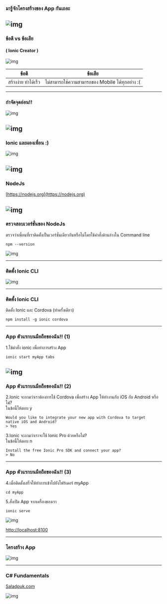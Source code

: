 ### มารู้จักโครงสร้างของ App กันเถอะ

![img](/imgs/ioniclogo.jpeg)
---
### ข้อดี vs ข้อเสีย
#### ( Ionic Creator )

![img](/imgs/pros-cons.jpg)

|ข้อดี|ข้อเสีย|
|-|-|
|สร้างง่าย ทำได้เร็ว|ไม่สามารถใช้ความสามารถของ Mobile ได้ทุกอย่าง :(|
---
### กำจัดจุดอ่อน!!

![img](/imgs/ionic-cli.png)

![img](/imgs/performance.jpg)
---
### Ionic และผองเพื่อน :)

![img](/imgs/ionic-cli.png)

![img](/imgs/nodejs.png)
---
### NodeJs

[https://nodejs.org](https://nodejs.org)

![img](/imgs/nodejs-website.png)
---
### ตรวจสอบเวอร์ชั่นของ NodeJs

ตรวจว่าเพื่อนที่เราติดตั้งเป็นเวอร์ชั่นเดียวกันหรือไม่โดยใช้คำสั่งด้านล่างใน Command line

```
npm --version
```

![img](/imgs/keyboard.png)

---
### ติดตั้ง Ionic CLI

![img](/imgs/ionic-web-cli.png)

---
### ติดตั้ง Ionic CLI

ติดตั้ง Ionic และ Cordova (ทำครั้งเดียว)
```
npm install -g ionic cordova
```
---
### App ตัวแรกบนมือถือของฉัน!! (1)

1.ใช้คำสั่ง ionic เพื่อทำการสร้าง App
```
ionic start myApp tabs
```

![img](/imgs/ionic-start.png)
---
### App ตัวแรกบนมือถือของฉัน!! (2)

2.Ionic จะถามว่าเราต้องการใช้ Cordova เพื่อสร้าง App ให้ทำงานกับ iOS กับ Android หรือไม่?  
ในข้อนี้ให้ตอบ y
```
Would you like to integrate your new app with Cordova to target
native iOS and Android?
> Yes
```

3.Ionic จะถามว่าเราจะใช้ Ionic Pro ด้วยหรือไม่?  
ในข้อนี้ให้ตอบ n
```
Install the free Ionic Pro SDK and connect your app?
> No
```
---
### App ตัวแรกบนมือถือของฉัน!! (3)
4.เมื่อติดตั้งเสร็จให้ทำการเข้าไปยังโฟร์เดอร์ myApp
```
cd myApp
```

5.สั่งเปิด App จากเครื่องของเรา
```
ionic serve
```

![img](/imgs/ionic-tab.png)

[http://localhost:8100](http://localhost:8100)

---
### โครงสร้าง App

![img](/imgs/structure01.png)





---
### C# Fundamentals

[Saladpuk.com](https://www.youtube.com/playlist?list=PLUjAn8nwWnijERZ3HpzBk7NfSrau74_lQ)


![img](/imgs/saladpuk.png)